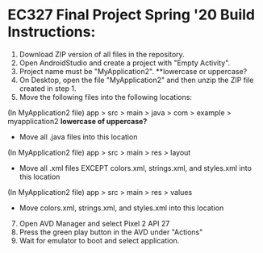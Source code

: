 # EC327 Final Project Spring '20 Build Instructions:
1. Download ZIP version of all files in the repository.
2. Open AndroidStudio and create a project with "Empty Activity".
3. Project name must be "MyApplication2". **lowercase or uppercase?
4. On Desktop, open the file "MyApplication2" and then unzip the ZIP file created in step 1. 
5. Move the following files into the following locations: 

(In MyApplication2 file) app > src > main > java > com > example > myapplication2 **lowercase of uppercase?**
- Move all .java files into this location

(In MyApplication2 file) app > src > main > res > layout 
- Move all .xml files EXCEPT colors.xml, strings.xml, and styles.xml into this location

(In MyApplication2 file) app > src > main > res > values 
- Move colors.xml, strings.xml, and styles.xml into this location

7. Open AVD Manager and select Pixel 2 API 27
8. Press the green play button in the AVD under "Actions"
9. Wait for emulator to boot and select application. 
  
 
